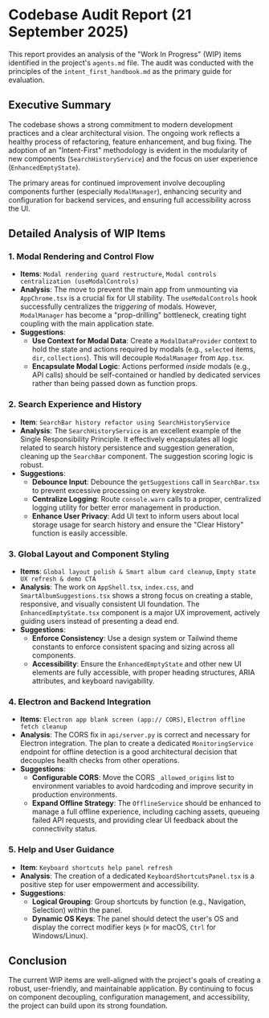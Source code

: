 # Codebase Audit Report (21 September 2025)

This report provides an analysis of the "Work In Progress" (WIP) items identified in the project's `agents.md` file. The audit was conducted with the principles of the `intent_first_handbook.md` as the primary guide for evaluation.

## Executive Summary

The codebase shows a strong commitment to modern development practices and a clear architectural vision. The ongoing work reflects a healthy process of refactoring, feature enhancement, and bug fixing. The adoption of an "Intent-First" methodology is evident in the modularity of new components (`SearchHistoryService`) and the focus on user experience (`EnhancedEmptyState`).

The primary areas for continued improvement involve decoupling components further (especially `ModalManager`), enhancing security and configuration for backend services, and ensuring full accessibility across the UI.

## Detailed Analysis of WIP Items

### 1. Modal Rendering and Control Flow

- **Items**: `Modal rendering guard restructure`, `Modal controls centralization (useModalControls)`
- **Analysis**: The move to prevent the main app from unmounting via `AppChrome.tsx` is a crucial fix for UI stability. The `useModalControls` hook successfully centralizes the _triggering_ of modals. However, `ModalManager` has become a "prop-drilling" bottleneck, creating tight coupling with the main application state.
- **Suggestions**:
  - **Use Context for Modal Data**: Create a `ModalDataProvider` context to hold the state and actions required by modals (e.g., `selected` items, `dir`, `collections`). This will decouple `ModalManager` from `App.tsx`.
  - **Encapsulate Modal Logic**: Actions performed _inside_ modals (e.g., API calls) should be self-contained or handled by dedicated services rather than being passed down as function props.

### 2. Search Experience and History

- **Item**: `SearchBar history refactor using SearchHistoryService`
- **Analysis**: The `SearchHistoryService` is an excellent example of the Single Responsibility Principle. It effectively encapsulates all logic related to search history persistence and suggestion generation, cleaning up the `SearchBar` component. The suggestion scoring logic is robust.
- **Suggestions**:
  - **Debounce Input**: Debounce the `getSuggestions` call in `SearchBar.tsx` to prevent excessive processing on every keystroke.
  - **Centralize Logging**: Route `console.warn` calls to a proper, centralized logging utility for better error management in production.
  - **Enhance User Privacy**: Add UI text to inform users about local storage usage for search history and ensure the "Clear History" function is easily accessible.

### 3. Global Layout and Component Styling

- **Items**: `Global layout polish & Smart album card cleanup`, `Empty state UX refresh & demo CTA`
- **Analysis**: The work on `AppShell.tsx`, `index.css`, and `SmartAlbumSuggestions.tsx` shows a strong focus on creating a stable, responsive, and visually consistent UI foundation. The `EnhancedEmptyState.tsx` component is a major UX improvement, actively guiding users instead of presenting a dead end.
- **Suggestions**:
  - **Enforce Consistency**: Use a design system or Tailwind theme constants to enforce consistent spacing and sizing across all components.
  - **Accessibility**: Ensure the `EnhancedEmptyState` and other new UI elements are fully accessible, with proper heading structures, ARIA attributes, and keyboard navigability.

### 4. Electron and Backend Integration

- **Items**: `Electron app blank screen (app:// CORS)`, `Electron offline fetch cleanup`
- **Analysis**: The CORS fix in `api/server.py` is correct and necessary for Electron integration. The plan to create a dedicated `MonitoringService` endpoint for offline detection is a good architectural decision that decouples health checks from other operations.
- **Suggestions**:
  - **Configurable CORS**: Move the CORS `_allowed_origins` list to environment variables to avoid hardcoding and improve security in production environments.
  - **Expand Offline Strategy**: The `OfflineService` should be enhanced to manage a full offline experience, including caching assets, queueing failed API requests, and providing clear UI feedback about the connectivity status.

### 5. Help and User Guidance

- **Item**: `Keyboard shortcuts help panel refresh`
- **Analysis**: The creation of a dedicated `KeyboardShortcutsPanel.tsx` is a positive step for user empowerment and accessibility.
- **Suggestions**:
  - **Logical Grouping**: Group shortcuts by function (e.g., Navigation, Selection) within the panel.
  - **Dynamic OS Keys**: The panel should detect the user's OS and display the correct modifier keys (`⌘` for macOS, `Ctrl` for Windows/Linux).

## Conclusion

The current WIP items are well-aligned with the project's goals of creating a robust, user-friendly, and maintainable application. By continuing to focus on component decoupling, configuration management, and accessibility, the project can build upon its strong foundation.
